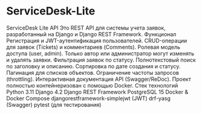 # ServiceDesk-Lite
ServiceDesk Lite API
Это REST API для системы учета заявок, разработанный на Django и Django REST Framework.
Функционал
Регистрация и JWT-аутентификация пользователей.
CRUD-операции для заявок (Tickets) и комментариев (Comments).
Ролевая модель доступа (user, admin). Только автор или администратор могут изменять и удалять заявки.
Фильтрация заявок по статусу.
Полнотекстовый поиск по заголовку и описанию.
Сортировка по дате создания и статусу.
Пагинация для списков объектов.
Ограничение частоты запросов (throttling).
Интерактивная документация API (Swagger/ReDoc).
Проект полностью контейнеризован с помощью Docker.
Стек технологий
Python 3.11
Django 4.2
Django REST Framework
PostgreSQL 15
Docker & Docker Compose
djangorestframework-simplejwt (JWT)
drf-yasg (Swagger)
pytest (для тестирования)
